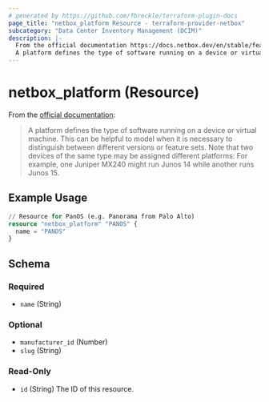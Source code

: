 ```yaml
---
# generated by https://github.com/fbreckle/terraform-plugin-docs
page_title: "netbox_platform Resource - terraform-provider-netbox"
subcategory: "Data Center Inventory Management (DCIM)"
description: |-
  From the official documentation https://docs.netbox.dev/en/stable/features/devices/#platforms:
  A platform defines the type of software running on a device or virtual machine. This can be helpful to model when it is necessary to distinguish between different versions or feature sets. Note that two devices of the same type may be assigned different platforms: For example, one Juniper MX240 might run Junos 14 while another runs Junos 15.
---
```


# netbox_platform (Resource)

From the [official documentation](https://docs.netbox.dev/en/stable/features/devices/#platforms):

> A platform defines the type of software running on a device or virtual machine. This can be helpful to model when it is necessary to distinguish between different versions or feature sets. Note that two devices of the same type may be assigned different platforms: For example, one Juniper MX240 might run Junos 14 while another runs Junos 15.

## Example Usage

```terraform
// Resource for PanOS (e.g. Panorama from Palo Alto)
resource "netbox_platform" "PANOS" {
  name = "PANOS"
}
```

<!-- schema generated by tfplugindocs -->
## Schema

### Required

- `name` (String)

### Optional

- `manufacturer_id` (Number)
- `slug` (String)

### Read-Only

- `id` (String) The ID of this resource.


